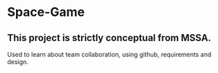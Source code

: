 # Space-Game
This project is strictly conceptual from MSSA. 
---
Used to learn about team collaboration, using github, requirements and design.
